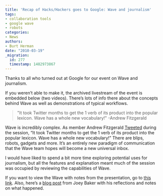```yaml
---
title: 'Recap of Hacks/Hackers goes to Google: Wave and journalism'
tags:
- collaboration tools
- google wave
- robots
categories:
- News
authors:
- Burt Herman
date: "2010-03-19"
_migration:
  id: 277
  timestamp: 1482973867
---
```


Thanks to all who turned out at Google for our event on Wave and journalism.

If you weren&#8217;t able to make it, the archived livestream of the event is embedded below (two videos). There&#8217;s lots of info there about the concepts behind Wave as well as demonstrations of typical workflows.

> "It took Twitter months to get the 1 verb of its product into the popular lexicon. Wave has a whole new vocabulary!" -Andrew Fitzgerald

Wave is incredibly complex. As member Andrew Fitzgerald [Tweeted][1] during the session, &#8220;It took Twitter months to get the 1 verb of its product into the popular lexicon. Wave has a whole new vocabulary!&#8221; There are blips, robots, gadgets and more. It&#8217;s an entirely new paradigm of communication that the Wave team hopes will become a new universal inbox.

I would have liked to spend a bit more time exploring potential uses for journalism, but all the features and explanation meant much of the session was occupied by reviewing the capabilities of Wave.

If you want to view the Wave with notes from the presentation, go to [this link][2]. Also, here&#8217;s a [blog post][3] from Joey Baker with his reflections and notes on what happened.

 [1]: http://twitter.com/magicandrew/status/10704987527
 [2]: http://goo.gl/L0VT
 [3]: http://byjoeybaker.com/2010/03/19/google-wave-for-journalism-a-hackshackers-event/